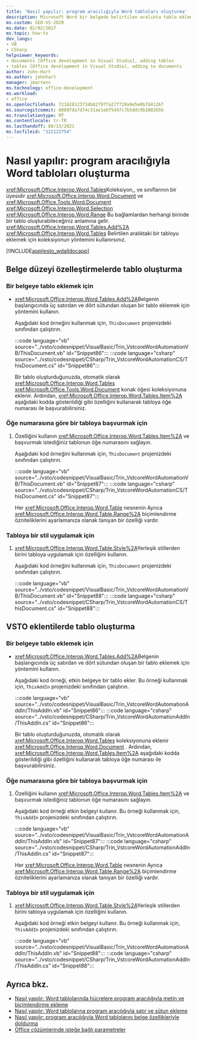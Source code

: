 ```yaml
---
title: 'Nasıl yapılır: program aracılığıyla Word tabloları oluşturma'
description: Microsoft Word bir belgede belirtilen aralıkta tablo eklemek için Tables koleksiyonunun Add metodunu nasıl kullanacağınızı öğrenin.
ms.custom: SEO-VS-2020
ms.date: 02/02/2017
ms.topic: how-to
dev_langs:
- VB
- CSharp
helpviewer_keywords:
- documents [Office development in Visual Studio], adding tables
- tables [Office development in Visual Studio], adding to documents
author: John-Hart
ms.author: johnhart
manager: jmartens
ms.technology: office-development
ms.workload:
- office
ms.openlocfilehash: 721828123734b82797fa27f720a9e5e0b7d4126f
ms.sourcegitcommit: 68897da7d74c31ae1ebf5d47c7b5ddc9b108265b
ms.translationtype: MT
ms.contentlocale: tr-TR
ms.lasthandoff: 08/13/2021
ms.locfileid: "122122754"
---
```

# <a name="how-to-programmatically-create-word-tables"></a>Nasıl yapılır: program aracılığıyla Word tabloları oluşturma
  <xref:Microsoft.Office.Interop.Word.Tables>Koleksiyon,, ve sınıflarının bir üyesidir <xref:Microsoft.Office.Interop.Word.Document> ve <xref:Microsoft.Office.Tools.Word.Document> <xref:Microsoft.Office.Interop.Word.Selection> <xref:Microsoft.Office.Interop.Word.Range> Bu bağlamlardan herhangi birinde bir tablo oluşturabileceğiniz anlamına gelir. <xref:Microsoft.Office.Interop.Word.Tables.Add%2A> <xref:Microsoft.Office.Interop.Word.Tables> Belirtilen aralıktaki bir tabloyu eklemek için koleksiyonun yöntemini kullanırsınız.

 [!INCLUDE[appliesto_wdalldocapp](../vsto/includes/appliesto-wdalldocapp-md.md)]

## <a name="create-tables-in-document-level-customizations"></a>Belge düzeyi özelleştirmelerde tablo oluşturma

### <a name="to-add-a-table-to-a-document"></a>Bir belgeye tablo eklemek için

- <xref:Microsoft.Office.Interop.Word.Tables.Add%2A>Belgenin başlangıcında üç satırdan ve dört sütundan oluşan bir tablo eklemek için yöntemini kullanın.

   Aşağıdaki kod örneğini kullanmak için, `ThisDocument` projenizdeki sınıfından çalıştırın.

   :::code language="vb" source="../vsto/codesnippet/VisualBasic/Trin_VstcoreWordAutomationVB/ThisDocument.vb" id="Snippet86":::
   :::code language="csharp" source="../vsto/codesnippet/CSharp/Trin_VstcoreWordAutomationCS/ThisDocument.cs" id="Snippet86":::

  Bir tablo oluşturduğunuzda, otomatik olarak <xref:Microsoft.Office.Interop.Word.Tables> <xref:Microsoft.Office.Tools.Word.Document> konak öğesi koleksiyonuna eklenir. Ardından, <xref:Microsoft.Office.Interop.Word.Tables.Item%2A> aşağıdaki kodda gösterildiği gibi özelliğini kullanarak tabloya öğe numarası ile başvurabilirsiniz.

### <a name="to-refer-to-a-table-by-item-number"></a>Öğe numarasına göre bir tabloya başvurmak için

1. Özelliğini kullanın <xref:Microsoft.Office.Interop.Word.Tables.Item%2A> ve başvurmak istediğiniz tablonun öğe numarasını sağlayın.

    Aşağıdaki kod örneğini kullanmak için, `ThisDocument` projenizdeki sınıfından çalıştırın.

    :::code language="vb" source="../vsto/codesnippet/VisualBasic/Trin_VstcoreWordAutomationVB/ThisDocument.vb" id="Snippet87":::
    :::code language="csharp" source="../vsto/codesnippet/CSharp/Trin_VstcoreWordAutomationCS/ThisDocument.cs" id="Snippet87":::

   Her <xref:Microsoft.Office.Interop.Word.Table> nesnenin Ayrıca <xref:Microsoft.Office.Interop.Word.Table.Range%2A> biçimlendirme özniteliklerini ayarlamanıza olanak tanıyan bir özelliği vardır.

### <a name="to-apply-a-style-to-a-table"></a>Tabloya bir stil uygulamak için

1. <xref:Microsoft.Office.Interop.Word.Table.Style%2A>Yerleşik stillerden birini tabloya uygulamak için özelliğini kullanın.

     Aşağıdaki kod örneğini kullanmak için, `ThisDocument` projenizdeki sınıfından çalıştırın.

     :::code language="vb" source="../vsto/codesnippet/VisualBasic/Trin_VstcoreWordAutomationVB/ThisDocument.vb" id="Snippet88":::
     :::code language="csharp" source="../vsto/codesnippet/CSharp/Trin_VstcoreWordAutomationCS/ThisDocument.cs" id="Snippet88":::

## <a name="create-tables-in-vsto-add-ins"></a>VSTO eklentilerde tablo oluşturma

### <a name="to-add-a-table-to-a-document"></a>Bir belgeye tablo eklemek için

- <xref:Microsoft.Office.Interop.Word.Tables.Add%2A>Belgenin başlangıcında üç satırdan ve dört sütundan oluşan bir tablo eklemek için yöntemini kullanın.

   Aşağıdaki kod örneği, etkin belgeye bir tablo ekler. Bu örneği kullanmak için, `ThisAddIn` projenizdeki sınıfından çalıştırın.

   :::code language="vb" source="../vsto/codesnippet/VisualBasic/Trin_VstcoreWordAutomationAddIn/ThisAddIn.vb" id="Snippet86":::
   :::code language="csharp" source="../vsto/codesnippet/CSharp/Trin_VstcoreWordAutomationAddIn/ThisAddIn.cs" id="Snippet86":::

  Bir tablo oluşturduğunuzda, otomatik olarak <xref:Microsoft.Office.Interop.Word.Tables> koleksiyonuna eklenir <xref:Microsoft.Office.Interop.Word.Document> . Ardından, <xref:Microsoft.Office.Interop.Word.Tables.Item%2A> aşağıdaki kodda gösterildiği gibi özelliğini kullanarak tabloya öğe numarası ile başvurabilirsiniz.

### <a name="to-refer-to-a-table-by-item-number"></a>Öğe numarasına göre bir tabloya başvurmak için

1. Özelliğini kullanın <xref:Microsoft.Office.Interop.Word.Tables.Item%2A> ve başvurmak istediğiniz tablonun öğe numarasını sağlayın.

    Aşağıdaki kod örneği etkin belgeyi kullanır. Bu örneği kullanmak için, `ThisAddIn` projenizdeki sınıfından çalıştırın.

    :::code language="vb" source="../vsto/codesnippet/VisualBasic/Trin_VstcoreWordAutomationAddIn/ThisAddIn.vb" id="Snippet87":::
    :::code language="csharp" source="../vsto/codesnippet/CSharp/Trin_VstcoreWordAutomationAddIn/ThisAddIn.cs" id="Snippet87":::

   Her <xref:Microsoft.Office.Interop.Word.Table> nesnenin Ayrıca <xref:Microsoft.Office.Interop.Word.Table.Range%2A> biçimlendirme özniteliklerini ayarlamanıza olanak tanıyan bir özelliği vardır.

### <a name="to-apply-a-style-to-a-table"></a>Tabloya bir stil uygulamak için

1. <xref:Microsoft.Office.Interop.Word.Table.Style%2A>Yerleşik stillerden birini tabloya uygulamak için özelliğini kullanın.

     Aşağıdaki kod örneği etkin belgeyi kullanır. Bu örneği kullanmak için, `ThisAddIn` projenizdeki sınıfından çalıştırın.

     :::code language="vb" source="../vsto/codesnippet/VisualBasic/Trin_VstcoreWordAutomationAddIn/ThisAddIn.vb" id="Snippet88":::
     :::code language="csharp" source="../vsto/codesnippet/CSharp/Trin_VstcoreWordAutomationAddIn/ThisAddIn.cs" id="Snippet88":::

## <a name="see-also"></a>Ayrıca bkz.
- [Nasıl yapılır: Word tablolarında hücrelere program aracılığıyla metin ve biçimlendirme ekleme](../vsto/how-to-programmatically-add-text-and-formatting-to-cells-in-word-tables.md)
- [Nasıl yapılır: Word tablolarına program aracılığıyla satır ve sütun ekleme](../vsto/how-to-programmatically-add-rows-and-columns-to-word-tables.md)
- [Nasıl yapılır: program aracılığıyla Word tablolarını belge özellikleriyle doldurma](../vsto/how-to-programmatically-populate-word-tables-with-document-properties.md)
- [Office çözümlerinde isteğe bağlı parametreler](../vsto/optional-parameters-in-office-solutions.md)
